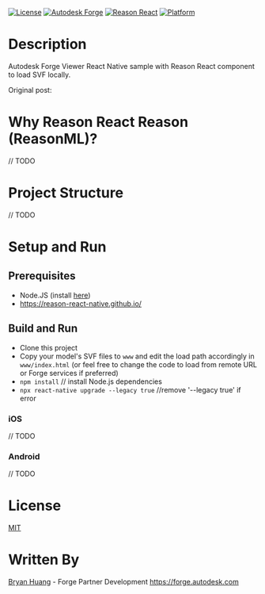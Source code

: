 
[![License](http://img.shields.io/:license-mit-blue.svg)](http://opensource.org/licenses/MIT)
[![Autodesk Forge](https://img.shields.io/badge/Autodesk-Forge-orange.svg)](https://forge.autodesk.com/)
[![Reason React](https://img.shields.io/badge/Reason-React-Native-blue.svg)](https://reason-react-native.github.io/)
[![Platform](https://img.shields.io/badge/Platform-iOS|Android-green.svg)](https://forge.autodesk.com/)

# Description

Autodesk Forge Viewer React Native sample with Reason React component to load SVF locally.

Original post:

# Why Reason React Reason (ReasonML)?

// TODO

# Project Structure

// TODO

# Setup and Run

## Prerequisites
- Node.JS (install [here](https://nodejs.org/en/download/))
- https://reason-react-native.github.io/

## Build and Run

- Clone this project
- Copy your model's SVF files to `www` and edit the load path accordingly in `www/index.html` (or feel free to change the code to load from remote URL or Forge services if preferred)
- `npm install` // install Node.js dependencies
- `npx react-native upgrade --legacy true` //remove '--legacy true' if error

### iOS

// TODO

### Android

// TODO

# License

[MIT](http://opensource.org/licenses/MIT)

# Written By

[Bryan Huang](https://www.linkedin.com/in/bryan-huang-1447b862) - Forge Partner Development https://forge.autodesk.com
